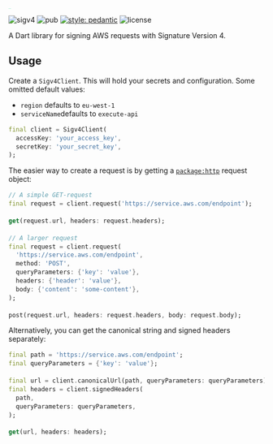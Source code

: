<img src="assets/logo-long.png" alt="logo-long" style="zoom:1%;float: left;" width="500" />

![sigv4](https://github.com/arnemolland/dart-dnb/workflows/Dart%20CI/badge.svg) ![pub](https://img.shields.io/pub/v/sigv4.svg) [![style: pedantic](https://img.shields.io/badge/style-pedantic-9cf)](https://github.com/dart-lang/pedantic) ![license](https://img.shields.io/github/license/arnemolland/dart-dnb.svg)

A Dart library for signing AWS requests with Signature Version 4.

## Usage

Create a `Sigv4Client`. This will hold your secrets and configuration. Some omitted default values:

- `region` defaults to `eu-west-1`
- `serviceName`defaults to `execute-api`

```Dart
final client = Sigv4Client(
  accessKey: 'your_access_key',
  secretKey: 'your_secret_key',
);
```

The easier way to create a request is by getting a [`package:http`](https://pub.dev/packages/http) request object:

```dart
// A simple GET-request
final request = client.request('https://service.aws.com/endpoint');

get(request.url, headers: request.headers);

// A larger request
final request = client.request(
  'https://service.aws.com/endpoint',
  method: 'POST',
  queryParameters: {'key': 'value'},
  headers: {'header': 'value'},
  body: {'content': 'some-content'},
);

post(request.url, headers: request.headers, body: request.body);
```

Alternatively, you can get the canonical string and signed headers separately:

```dart
final path = 'https://service.aws.com/endpoint';
final queryParameters = {'key': 'value'};

final url = client.canonicalUrl(path, queryParameters: queryParameters);
final headers = client.signedHeaders(
  path,
  queryParameters: queryParameters,
);

get(url, headers: headers);
```
